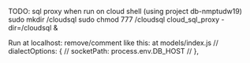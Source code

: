 TODO: sql proxy when run on cloud shell (using project db-nmptudw19)
sudo mkdir /cloudsql
sudo chmod 777 /cloudsql
cloud_sql_proxy -dir=/cloudsql &

Run at localhost:
    remove/comment like this: at models/index.js
    // dialectOptions: {
    //     socketPath: process.env.DB_HOST
    // },
